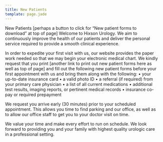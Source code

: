 ```yaml
---
title: New Patients
template: page.jade
---
```


New Patients	[perhaps a button to click for “New patient forms to download” at top of page]
Welcome to Hixson Urology. We aim to continuously improve the health of our patients and deliver the personal service required to provide a smooth clinical experience.

In order to expedite your first visit with us, our website provides the paper work needed so that we may begin your electronic medical chart. We kindly request that you print [another link to print out new patient forms here as well as top of page] and fill out the following new patient forms before your first appointment with us and bring them along with the following:
	•	your up-to-date insurance card
	•	a valid photo ID
	•	a referral (if required) from your primary care physician
	•	a list of all current medications
	•	additional test results, imaging reports, or pertinent medical records 
	•	insurance co-pay or required prepayment

We request you arrive early (30 minutes) prior to your scheduled appointment. This allows you time to find parking and our office, as well as to allow our office staff to get you to your doctor visit on time. 

We value your time and make every effort to run on schedule. We look forward to providing you and your family with highest quality urologic care in a professional setting.

